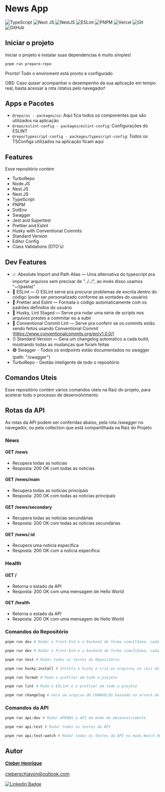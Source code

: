 # News App

![TypeScript](https://img.shields.io/badge/typescript-%23007ACC.svg?style=for-the-badge&logo=typescript&logoColor=white)
![Next JS](https://img.shields.io/badge/Next-black?style=for-the-badge&logo=next.js&logoColor=white)
![NestJS](https://img.shields.io/badge/nestjs-%23E0234E.svg?style=for-the-badge&logo=nestjs&logoColor=white)
![ESLint](https://img.shields.io/badge/ESLint-4B3263?style=for-the-badge&logo=eslint&logoColor=white)
![PNPM](https://img.shields.io/badge/pnpm-%234a4a4a.svg?style=for-the-badge&logo=pnpm&logoColor=f69220)
![Vercel](https://img.shields.io/badge/vercel-%23000000.svg?style=for-the-badge&logo=vercel&logoColor=white)
![Git](https://img.shields.io/badge/git-%23F05033.svg?style=for-the-badge&logo=git&logoColor=white)
![GitHub](https://img.shields.io/badge/github-%23121011.svg?style=for-the-badge&logo=github&logoColor=white)

## Iniciar o projeto

Iniciar o projeto e instalar suas dependencias é muito simples!

```sh
pnpm run prepare-repo
```

Pronto! Todo o enviroment está pronto e configurado

OBS: Caso quiser acompanhar o desempenho da sua aplicação em tempo real, basta acessar a rota /status pelo navegador!

## Apps e Pacotes

- `@repo/ui - packages/ui`: Aqui fica todos os componentes que são utilizados na aplicação
- `@repo/eslint-config - packages/eslint-config`: Configurações do ESLINT
- `@repo/typescript-config - packages/typescript-config`: Todos os TSConfigs utilizados na aplicação ficam aqui

## Features

Esse repositório contém

- TurboRepo
- Node.JS
- Nest.JS
- Next.JS
- TypeScript
- PNPM
- DotEnv
- Swagger
- Jest and Supertest
- Prettier and Eslint
- Husky with Conventional Commits
- Standard Version
- Editor Config
- Class Validations (DTO's)

## Dev Features

- 📈 Absolute Import and Path Alias — Uma alternativa do typescript pra importar arquivos sem precisar de "../../", ao invés disso usamos "~/(pasta)"
- 📏 ESLint — O ESLint serve pra procurar problemas de escrita dentro do código (pode ser personalizado conforme as vontades do usuário)
- 💖 Prettier and Eslint — Formata o código automaticamente com os padrões definidos do usuário
- 🐶 Husky, Lint Staged — Serve pra rodar uma série de scripts nos arquivos prestes a commitar ou a subir
- 🤖 Conventional Commit Lint — Serve pra conferir se os commits estão sendo feitos usando Conventional Commit (https://www.conventionalcommits.org/en/v1.0.0/)
- ⏰ Standard Version — Gera um changelog automatico a cada build, mostrando todas as mudanças que foram feitas
- 🟢 Swagger - Todos os endpoints estão documentados no swagger (path: "/swagger")
- TurboRepo - Gestão inteligente de todo o repositório

## Comandos Uteis

Esse repositório contém vários comandos uteis na Raiz do projeto, para acelerar todo o processo de desenvolvimento

## Rotas da API

As rotas da API podem ser conferidas abaixo, pela rota /swagger no navegador, ou pela collection que está compartilhada na Raiz do Projeto

### News

#### GET /news

- Recupera todas as noticias
- Resposta: 200 OK com todas as noticias

#### GET /news/main

- Recupera todas as noticias principais
- Resposta: 200 OK com todas as noticias principais

#### GET /news/secondary

- Recupera todas as noticias secundárias
- Resposta: 200 OK com todas as noticias secundárias

#### GET /news/:id

- Recupera uma noticia especifica
- Resposta: 200 OK com a noticia especifica

### Health

#### GET /

- Retorna o estado da API
- Resposta: 200 OK com uma mensagem de Hello World

#### GET /health

- Retorna o estado da API
- Resposta: 200 OK com uma mensagem de Hello World

### Comandos do Repositório

```sh
pnpm run dev # Rodar o Front-End e o backend de forma simultânea, cada um em uma porta
```

```sh
pnpm run dev # Rodar o Front-End e o backend de forma simultânea, cada um em uma porta
```

```sh
pnpm run test # Rodar todos os testes do Repositório
```

```sh
pnpm run husky:install # Instala o husky e cria os arquivos na raiz do projeto
```

```sh
pnpm run format # Roda o prettier em todo o projeto
```

```sh
pnpm run lint # Roda o ESLint e o prettier em todo o projeto
```

```sh
pnpm run changelog # Gera um arquivo de CHANGELOG baseado na arvore de commits
```

### Comandos da API

```sh
pnpm run api:dev # Rodar APENAS a API em modo de desenvolvimento
```

```sh
pnpm run api:test # Rodar todos os testes da API
```

```sh
pnpm run api:test-watch # Rodar todos os testes da API no modo Watch do Jest
```

## Autor

 <div style="display: flex; flex-direction: column; gap: 1rem; font-size: 15px">
 <a href="https://www.linkedin.com/in/cleberschiavon">
 <b>Cleber Henrique</b>
</a>
 <a href="mailto:cleberschiavon@outlook.com">
cleberschiavon@outlook.com
</a>
 </div>

[![Linkedin Badge](https://img.shields.io/badge/LinkedIn-0077B5?style=for-the-badge&logo=linkedin&logoColor=white)](https://www.linkedin.com/in/cleberschiavon)
